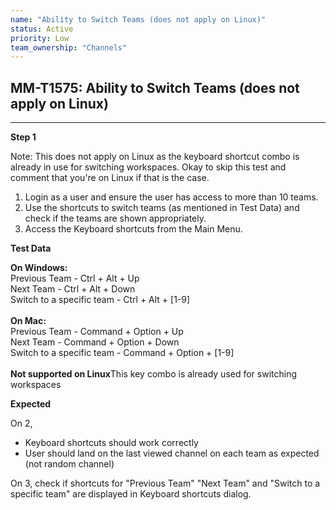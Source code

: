 ```yaml
---
name: "Ability to Switch Teams (does not apply on Linux)"
status: Active
priority: Low
team_ownership: "Channels"
---
```


## MM-T1575: Ability to Switch Teams (does not apply on Linux)

---

**Step 1**

Note: This does not apply on Linux as the keyboard shortcut combo is already in use for switching workspaces. Okay to skip this test and comment that you're on Linux if that is the case.

1. Login as a user and ensure the user has access to more than 10 teams.
2. Use the shortcuts to switch teams (as mentioned in Test Data) and check if the teams are shown appropriately.
3. Access the Keyboard shortcuts from the Main Menu.

**Test Data**

**On Windows:**\
Previous Team - Ctrl + Alt + Up\
Next Team - Ctrl + Alt + Down\
Switch to a specific team - Ctrl + Alt + \[1-9]\
\
**On Mac:**\
Previous Team - Command + Option + Up\
Next Team - Command + Option + Down\
Switch to a specific team - Command + Option + \[1-9]\
\
**Not supported on Linux**This key combo is already used for switching workspaces

**Expected**

On 2,

- Keyboard shortcuts should work correctly 
- User should land on the last viewed channel on each team as expected (not random channel)

On 3, check if shortcuts for "Previous Team" "Next Team" and "Switch to a specific team" are displayed in Keyboard shortcuts dialog.
